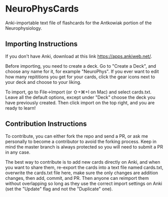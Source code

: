 # NeuroPhysCards
Anki-importable text file of flashcards for the Antkowiak portion of the Neurophysiology.

## Importing Instructions

If you don't have Anki, download at this link https://apps.ankiweb.net/.

Before importing, you need to create a deck. Go to "Create a Deck", and choose any name for it, for example "NeuroPhys". If you ever want to edit how many repititions you get for your cards, click the gear icons next to your deck and choose to your liking.

To import, go to File->Import (or ⇧+⌘+I on Mac) and select cards.txt. Leave all the default options, except under "Deck" choose the deck you have previously created. Then click import on the top right, and you are ready to learn!

## Contribution Instructions
To contribute, you can either fork the repo and send a PR, or ask me personally to become a contributor to avoid the forking process. Keep in mind the master branch is always protected so you will need to submit a PR in any case.

The best way to contribute is to add new cards directly on Anki, and when you want to share them, re-export the cards into a text file named cards.txt, overwrite the cards.txt file here, make sure the only changes are addition changes, then add, commit, and PR. Then anyone can reimport them without overlapping so long as they use the correct import settings on Anki (set the "Update" flag and not the "Duplicate" one).
